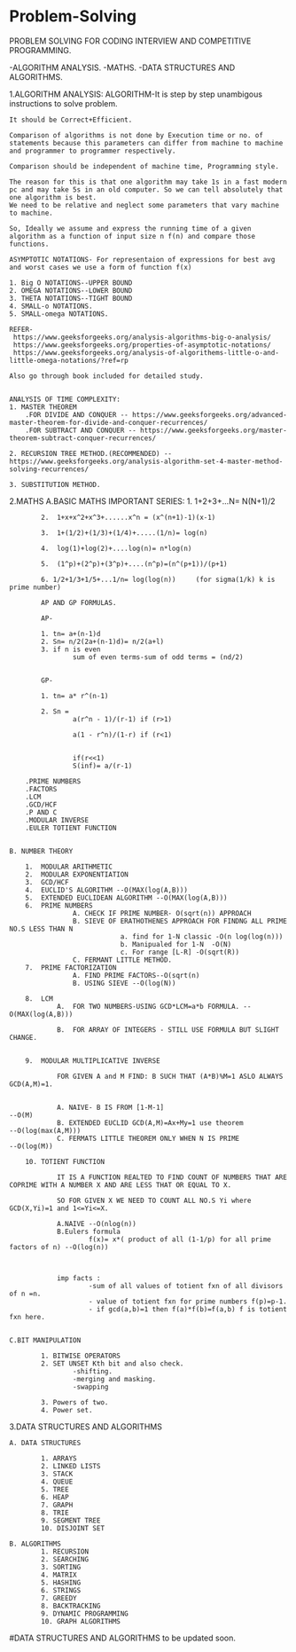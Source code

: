 # Problem-Solving
PROBLEM SOLVING FOR CODING INTERVIEW AND COMPETITIVE PROGRAMMING.

-ALGORITHM ANALYSIS.
-MATHS.
-DATA STRUCTURES AND ALGORITHMS.


1.ALGORITHM ANALYSIS:
    ALGORITHM-It is step by step unambigous instructions to solve  problem.

    It should be Correct+Efficient.

    Comparison of algorithms is not done by Execution time or no. of statements because this parameters can differ from machine to machine and programmer to programmer respectively.

    Comparison should be independent of machine time, Programming style.

    The reason for this is that one algorithm may take 1s in a fast modern pc and may take 5s in an old computer. So we can tell absolutely that one algorithm is best.
    We need to be relative and neglect some parameters that vary machine to machine.

    So, Ideally we assume and express the running time of a given algorithm as a function of input size n f(n) and compare those functions.

    ASYMPTOTIC NOTATIONS- For representaion of expressions for best avg and worst cases we use a form of function f(x)

    1. Big O NOTATIONS--UPPER BOUND
    2. OMEGA NOTATIONS--LOWER BOUND
    3. THETA NOTATIONS--TIGHT BOUND
    4. SMALL-o NOTATIONS.
    5. SMALL-omega NOTATIONS.

    REFER-  
     https://www.geeksforgeeks.org/analysis-algorithms-big-o-analysis/
     https://www.geeksforgeeks.org/properties-of-asymptotic-notations/
     https://www.geeksforgeeks.org/analysis-of-algorithems-little-o-and-little-omega-notations/?ref=rp

    Also go through book included for detailed study.


    ANALYSIS OF TIME COMPLEXITY:
    1. MASTER THEOREM
        .FOR DIVIDE AND CONQUER -- https://www.geeksforgeeks.org/advanced-master-theorem-for-divide-and-conquer-recurrences/
        .FOR SUBTRACT AND CONQUER -- https://www.geeksforgeeks.org/master-theorem-subtract-conquer-recurrences/

    2. RECURSION TREE METHOD.(RECOMMENDED) --https://www.geeksforgeeks.org/analysis-algorithm-set-4-master-method-solving-recurrences/

    3. SUBSTITUTION METHOD.


2.MATHS
    A.BASIC MATHS
        IMPORTANT SERIES:
            1.  1+2+3+...N= N(N+1)/2

            2.  1+x+x^2+x^3+......x^n = (x^(n+1)-1)(x-1)

            3.  1+(1/2)+(1/3)+(1/4)+.....(1/n)= log(n)

            4.  log(1)+log(2)+....log(n)= n*log(n)

            5.  (1^p)+(2^p)+(3^p)+....(n^p)=(n^(p+1))/(p+1)

            6. 1/2+1/3+1/5+...1/n= log(log(n))     (for sigma(1/k) k is prime number)

            AP AND GP FORMULAS.

            AP-

            1. tn= a+(n-1)d
            2. Sn= n/2(2a+(n-1)d)= n/2(a+l)
            3. if n is even
                    sum of even terms-sum of odd terms = (nd/2)


            GP-

            1. tn= a* r^(n-1)

            2. Sn =
                    a(r^n - 1)/(r-1) if (r>1)

                    a(1 - r^n)/(1-r) if (r<1)


                    if(r<<1)
                    S(inf)= a/(r-1)

        .PRIME NUMBERS
        .FACTORS
        .LCM
        .GCD/HCF
        .P AND C
        .MODULAR INVERSE
        .EULER TOTIENT FUNCTION


    B. NUMBER THEORY

        1.  MODULAR ARITHMETIC
        2.  MODULAR EXPONENTIATION
        3.  GCD/HCF
        4.  EUCLID'S ALGORITHM --O(MAX(log(A,B)))
        5.  EXTENDED EUCLIDEAN ALGORITHM --O(MAX(log(A,B)))
        6.  PRIME NUMBERS
                    A. CHECK IF PRIME NUMBER- O(sqrt(n)) APPROACH
                    B. SIEVE OF ERATHOTHENES APPROACH FOR FINDNG ALL PRIME NO.S LESS THAN N
                                a. find for 1-N classic -O(n log(log(n)))
                                b. Manipualed for 1-N  -O(N)
                                c. For range [L-R] -O(sqrt(R))
                    C. FERMANT LITTLE METHOD.
        7.  PRIME FACTORIZATION
                    A. FIND PRIME FACTORS--O(sqrt(n)
                    B. USING SIEVE --O(log(N))

        8.  LCM
                A.  FOR TWO NUMBERS-USING GCD*LCM=a*b FORMULA. --O(MAX(log(A,B)))

                B.  FOR ARRAY OF INTEGERS - STILL USE FORMULA BUT SLIGHT CHANGE.


        9.  MODULAR MULTIPLICATIVE INVERSE

                FOR GIVEN A and M FIND: B SUCH THAT (A*B)%M=1 ASLO ALWAYS GCD(A,M)=1.


                A. NAIVE- B IS FROM [1-M-1]                                       --O(M)
                B. EXTENDED EUCLID GCD(A,M)=Ax+My=1 use theorem                   --O(log(max(A,M)))
                C. FERMATS LITTLE THEOREM ONLY WHEN N IS PRIME                    --O(log(M))

        10. TOTIENT FUNCTION

                IT IS A FUNCTION REALTED TO FIND COUNT OF NUMBERS THAT ARE COPRIME WITH A NUMBER X AND ARE LESS THAT OR EQUAL TO X.

                SO FOR GIVEN X WE NEED TO COUNT ALL NO.S Yi where GCD(X,Yi)=1 and 1<=Yi<=X.

                A.NAIVE --O(nlog(n))
                B.Eulers formula
                        f(x)= x*( product of all (1-1/p) for all prime factors of n) --O(log(n))



                imp facts :
                        -sum of all values of totient fxn of all divisors of n =n.
                        - value of totient fxn for prime numbers f(p)=p-1.
                        - if gcd(a,b)=1 then f(a)*f(b)=f(a,b) f is totient fxn here.


    C.BIT MANIPULATION

            1. BITWISE OPERATORS
            2. SET UNSET Kth bit and also check.
                    -shifting.
                    -merging and masking.
                    -swapping

            3. Powers of two.
            4. Power set.


3.DATA STRUCTURES AND ALGORITHMS


    A. DATA STRUCTURES

            1. ARRAYS
            2. LINKED LISTS
            3. STACK
            4. QUEUE
            5. TREE
            6. HEAP
            7. GRAPH
            8. TRIE
            9. SEGMENT TREE
            10. DISJOINT SET

    B. ALGORITHMS
            1. RECURSION
            2. SEARCHING
            3. SORTING
            4. MATRIX
            5. HASHING
            6. STRINGS
            7. GREEDY
            8. BACKTRACKING
            9. DYNAMIC PROGRAMMING
            10. GRAPH ALGORITHMS



#DATA STRUCTURES AND ALGORITHMS to be updated soon.
